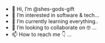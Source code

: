 - 👋 Hi, I’m @shes-gods-gift
- 👀 I’m interested in software & tech...
- 🌱 I’m currently learning everything..
- 💞️ I’m looking to collaborate on 🤓 ...
- 📫 How to reach me 👇 ...

<!---
shes-gods-gift/shes-gods-gift is a ✨ special ✨ repository because its `README.md` (this file) appears on your GitHub profile.
You can click the Preview link to take a look at your changes.
--->

